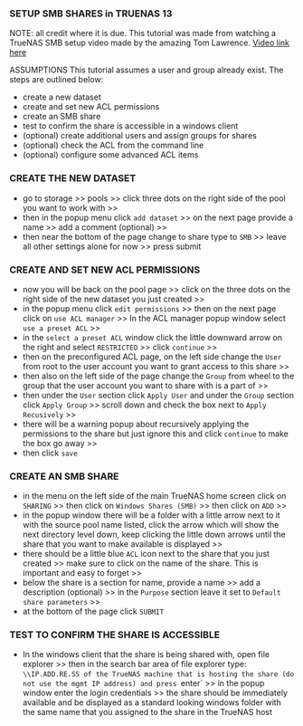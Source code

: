 ### SETUP SMB SHARES in TRUENAS 13
NOTE: all credit where it is due. This tutorial was made from watching a TrueNAS SMB setup video made by the amazing Tom Lawrence. [Video link here](https://www.youtube.com/watch?v=R-5jbDTCsOE)

ASSUMPTIONS
This tutorial assumes a user and group already exist.
The steps are outlined below:

- create a new dataset
- create and set new ACL permissions
- create an SMB share
- test to confirm the share is accessible in a windows client
- (optional) create additional users and assign groups for shares
- (optional) check the ACL from the command line
- (optional) configure some advanced ACL items


### CREATE THE NEW DATASET
- go to storage >> pools >> click three dots on the right side of the pool you want to work with >>
- then in the popup menu click `add dataset` >> on the next page provide a name >> add a comment (optional) >> 
- then near the bottom of the page change to share type to `SMB` >> leave all other settings alone for now >> press submit 

### CREATE AND SET NEW ACL PERMISSIONS
- now you will be back on the pool page >> click on the three dots on the right side of the new dataset you just created >> 
- in the popup menu click `edit permissions` >> then on the next page click on `use ACL manager` >> In the ACL manager popup window select `use a preset ACL` >>
- in the `select a preset ACL` window click the little downward arrow on the right and select `RESTRICTED` >> click `continue` >>
- then on the preconfigured ACL page, on the left side change the `User` from root to the user account you want to grant access to this share >>
- then also on the left side of the page change the `Group` from wheel to the group that the user account you want to share with is a part of >>
- then under the `User` section click `Apply User` and under the `Group` section click `Apply Group` >> scroll down and check the box next to `Apply Recusively` >>
- there will be a warning popup about recursively applying the permissions to the share but just ignore this and click `continue` to make the box go away >>
- then click `save`

### CREATE AN SMB SHARE
- in the menu on the left side of the main TrueNAS home screen click on `SHARING` >> then click on `Windows Shares (SMB)` >> then click on `ADD` >>
- in the popup window there will be a folder with a little arrow next to it with the source pool name listed, click the arrow which will show the next directory level down, keep clicking the little down arrows until the share that you want to make available is displayed >>
- there should be a little blue `ACL` icon next to the share that you just created >> make sure to click on the name of the share. This is important and easy to forget >>
- below the share is a section for name, provide a name >> add a description (optional) >> in the `Purpose` section leave it set to `Default share parameters` >>
- at the bottom of the page click `SUBMIT`

### TEST TO CONFIRM THE SHARE IS ACCESSIBLE
- In the windows client that the share is being shared with, open file explorer >> then in the search bar area of file explorer type: `\\IP.ADD.RE.SS of the TrueNAS machine that is hosting the share (do not use the mgmt IP address) and press `enter` >> in the popup window enter the login credentials >> the share should be immediately available and be displayed as a standard looking windows folder with the same name that you assigned to the share in the TrueNAS host

 
